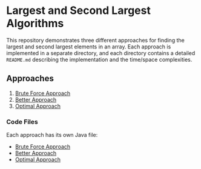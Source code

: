 # Largest and Second Largest Algorithms

This repository demonstrates three different approaches for finding the largest and second largest elements in an array. Each approach is implemented in a separate directory, and each directory contains a detailed `README.md` describing the implementation and the time/space complexities.

## Approaches

1. [Brute Force Approach](./brute-force/README.md)
2. [Better Approach](./better-approach/README.md)
3. [Optimal Approach](./optimal-approach/README.md)

### Code Files
Each approach has its own Java file:
- [Brute Force Approach](./brute-force/LargestAndSecondLargestBruteForce.java)
- [Better Approach](./better-approach/LargestAndSecondLargestBetterApproach.java)
- [Optimal Approach](./optimal-approach/LargestAndSecondLargestOptimalApproach.java)

